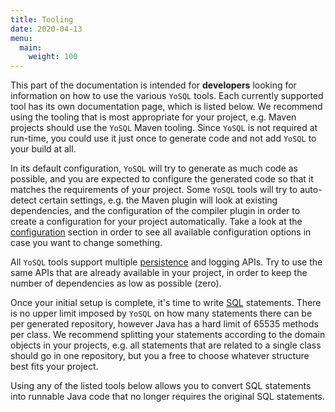 ```yaml
---
title: Tooling
date: 2020-04-13
menu:
  main:
    weight: 100
---
```


This part of the documentation is intended for **developers** looking for information on how to use the various `YoSQL` tools. Each currently supported tool has its own documentation page, which is listed below. We recommend using the tooling that is most appropriate for your project, e.g. Maven projects should use the `YoSQL` Maven tooling. Since `YoSQL` is not required at run-time, you could use it just once to generate code and not add `YoSQL` to your build at all.

In its default configuration, `YoSQL` will try to generate as much code as possible, and you are expected to configure the generated code so that it matches the requirements of your project. Some `YoSQL` tools will try to auto-detect certain settings, e.g. the Maven plugin will look at existing dependencies, and the configuration of the compiler plugin in order to create a configuration for your project automatically. Take a look at the [configuration](/configuration/) section in order to see all available configuration options in case you want to change something.

All `YoSQL` tools support multiple [persistence](/persistence/) and logging APIs. Try to use the same APIs that are already available in your project, in order to keep the number of dependencies as low as possible (zero).

Once your initial setup is complete, it's time to write [SQL](/sql/) statements. There is no upper limit imposed by `YoSQL` on how many statements there can be per generated repository, however Java has a hard limit of 65535 methods per class. We recommend splitting your statements according to the domain objects in your projects, e.g. all statements that are related to a single class should go in one repository, but you a free to choose whatever structure best fits your project.

Using any of the listed tools below allows you to convert SQL statements into runnable Java code that no longer requires the original SQL statements.
